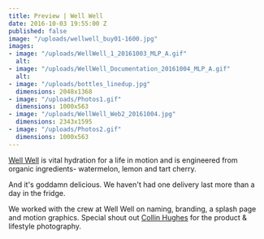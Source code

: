 ```yaml
---
title: Preview | Well Well
date: 2016-10-03 19:55:00 Z
published: false
image: "/uploads/wellwell_buy01-1600.jpg"
images:
- image: "/uploads/WellWell_1_20161003_MLP_A.gif"
  alt: 
- image: "/uploads/WellWell_Documentation_20161004_MLP_A.gif"
  alt: 
- image: "/uploads/bottles_linedup.jpg"
  dimensions: 2048x1368
- image: "/uploads/Photos1.gif"
  dimensions: 1000x563
- image: "/uploads/WellWell_Web2_20161004.jpg"
  dimensions: 2343x1595
- image: "/uploads/Photos2.gif"
  dimensions: 1000x563
---
```


[Well Well](http://drinkwellwell.com) is vital hydration for a life in motion and is engineered from organic ingredients- watermelon, lemon and tart cherry. 

And it's goddamn delicious. We haven't had one delivery last more than a day in the fridge.

We worked with the crew at Well Well on naming, branding, a splash page and motion graphics. Special shout out [Collin Hughes](http://collin-hughes.com/) for the product & lifestyle photography.